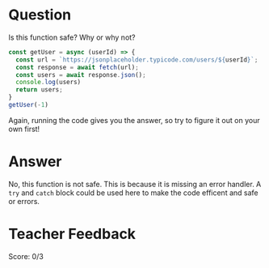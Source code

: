 # Question

Is this function safe? Why or why not?

```js
const getUser = async (userId) => {
  const url = `https://jsonplaceholder.typicode.com/users/${userId}`;
  const response = await fetch(url);
  const users = await response.json();
  console.log(users)
  return users;
}
getUser(-1)
```

Again, running the code gives you the answer, so try to figure it out on your own first!

# Answer
No, this function is not safe. This is because it is missing an error handler. A `try` and `catch` block could be used here to make the code efficent and safe or errors. 

# Teacher Feedback
Score: 0/3